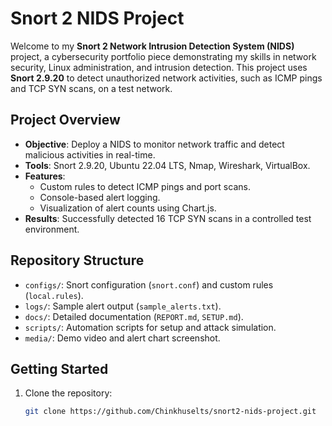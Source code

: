 # Snort 2 NIDS Project

Welcome to my **Snort 2 Network Intrusion Detection System (NIDS)** project, a cybersecurity portfolio piece demonstrating my skills in network security, Linux administration, and intrusion detection. This project uses **Snort 2.9.20** to detect unauthorized network activities, such as ICMP pings and TCP SYN scans, on a test network.

## Project Overview
- **Objective**: Deploy a NIDS to monitor network traffic and detect malicious activities in real-time.
- **Tools**: Snort 2.9.20, Ubuntu 22.04 LTS, Nmap, Wireshark, VirtualBox.
- **Features**:
  - Custom rules to detect ICMP pings and port scans.
  - Console-based alert logging.
  - Visualization of alert counts using Chart.js.
- **Results**: Successfully detected 16 TCP SYN scans in a controlled test environment.

## Repository Structure
- `configs/`: Snort configuration (`snort.conf`) and custom rules (`local.rules`).
- `logs/`: Sample alert output (`sample_alerts.txt`).
- `docs/`: Detailed documentation (`REPORT.md`, `SETUP.md`).
- `scripts/`: Automation scripts for setup and attack simulation.
- `media/`: Demo video and alert chart screenshot.

## Getting Started
1. Clone the repository:
   ```bash
   git clone https://github.com/Chinkhuselts/snort2-nids-project.git
